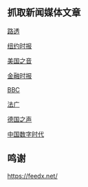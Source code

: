 抓取新闻媒体文章
------

[路透](lists/路透.md)

[纽约时报](lists/纽约时报.md)

[美国之音](lists/美国之音.md)

[金融时报](lists/金融时报.md)

[BBC](lists/BBC.md)

[法广](lists/法广.md)

[德国之声](lists/德国之声.md)

[中国数字时代](https://github.com/duty-machine/chinadigitaltimes/blob/master/README.md)

鸣谢
------

https://feedx.net/
